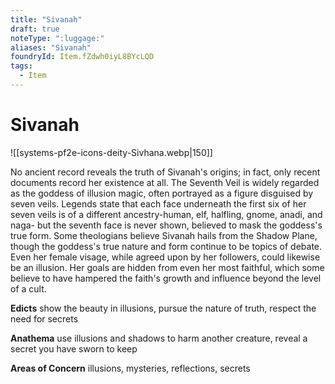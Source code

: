 ```yaml
---
title: "Sivanah"
draft: true
noteType: ":luggage:"
aliases: "Sivanah"
foundryId: Item.fZdwh0iyL8BYcLQD
tags:
  - Item
---
```


# Sivanah
![[systems-pf2e-icons-deity-Sivhana.webp|150]]

No ancient record reveals the truth of Sivanah's origins; in fact, only recent documents record her existence at all. The Seventh Veil is widely regarded as the goddess of illusion magic, often portrayed as a figure disguised by seven veils. Legends state that each face underneath the first six of her seven veils is of a different ancestry-human, elf, halfling, gnome, anadi, and naga- but the seventh face is never shown, believed to mask the goddess's true form. Some theologians believe Sivanah hails from the Shadow Plane, though the goddess's true nature and form continue to be topics of debate. Even her female visage, while agreed upon by her followers, could likewise be an illusion. Her goals are hidden from even her most faithful, which some believe to have hampered the faith's growth and influence beyond the level of a cult.

**Edicts** show the beauty in illusions, pursue the nature of truth, respect the need for secrets

**Anathema** use illusions and shadows to harm another creature, reveal a secret you have sworn to keep

**Areas of Concern** illusions, mysteries, reflections, secrets
